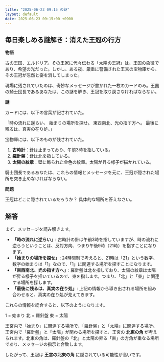 ```yaml
---
title: "2025-06-23 09:15 の謎"
layout: default
date: 2025-06-23 09:15:00 +0900
---
```

## 毎日楽しめる謎解き：消えた王冠の行方

**物語**

古の王国、エルドリア。その王家に代々伝わる「太陽の王冠」は、王国の象徴であり、希望の光だった。しかし、ある夜、厳重に警備された王宮の宝物庫から、その王冠が忽然と姿を消してしまった。

現場に残されていたのは、奇妙なメッセージが書かれた一枚のカードのみ。王国の騎士団長であるあなたは、この謎を解き、王冠を取り戻さなければならない。

**謎**

カードには、以下の言葉が記されていた。

「時の流れに逆らい、
始まりの場所を探せ。
東西南北、光の指す方へ。
最後に残るは、真実の在り処。」

宝物庫には、以下のものが残されていた。

1.  **古時計**：針は止まっており、午前3時を指している。
2.  **羅針盤**：針は北を指している。
3.  **太陽の紋章**：壁に飾られた金色の紋章。太陽が昇る様子が描かれている。

騎士団長であるあなたは、これらの情報とメッセージを元に、王冠が隠された場所を突き止めなければならない。

**問題**

王冠はどこに隠されているだろうか？ 具体的な場所を答えなさい。

## 解答

まず、メッセージを読み解きます。

*   **「時の流れに逆らい」**: 古時計の針は午前3時を指していますが、時の流れに逆らうということは、反対方向、つまり午後9時（21時）を指すことになります。
*   **「始まりの場所を探せ」**: 24時間制で考えると、21時は「21」という数字。数字の始まりは「1」なので、「1」に関連する場所を探すことになります。
*   **「東西南北、光の指す方へ」**: 羅針盤は北を指しており、太陽の紋章は太陽が昇る様子を描いているので、東を指します。つまり、「北」と「東」に関連する場所を探します。
*   **「最後に残るは、真実の在り処」**: 上記の情報から導き出される場所を組み合わせると、真実の在り処が見えてきます。

これらの情報を総合すると、以下のようになります。

1 = 始まり
北 = 羅針盤
東 = 太陽

王宮内で「始まり」に関連する場所で、「羅針盤」と「太陽」に関連する場所。
王宮内で「羅針盤」と「太陽」が関わる場所を探すと、王宮の **北東の角** が考えられます。北東の角は、羅針盤の「北」と太陽の昇る「東」の方角が重なる場所であり、メッセージの指示と合致します。

したがって、王冠は **王宮の北東の角** に隠されている可能性が高いです。
